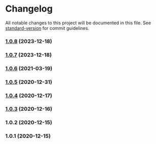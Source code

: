 # Changelog

All notable changes to this project will be documented in this file. See [standard-version](https://github.com/conventional-changelog/standard-version) for commit guidelines.

### [1.0.8](https://github.com/Hb-zzZ/ptm/compare/v1.0.7...v1.0.8) (2023-12-18)

### [1.0.7](https://github.com/Hb-zzZ/ptm/compare/v1.0.5...v1.0.7) (2023-12-18)

### [1.0.6](https://github.com/Hb-zzZ/ptm/compare/v1.0.5...v1.0.6) (2021-03-19)

### [1.0.5](https://github.com/Hb-zzZ/ptm/compare/v1.0.4...v1.0.5) (2020-12-31)

### [1.0.4](https://github.com/Hb-zzZ/ptm/compare/v1.0.3...v1.0.4) (2020-12-17)

### [1.0.3](https://github.com/Hb-zzZ/ptm/compare/v1.0.2...v1.0.3) (2020-12-16)

### 1.0.2 (2020-12-15)

### 1.0.1 (2020-12-15)
